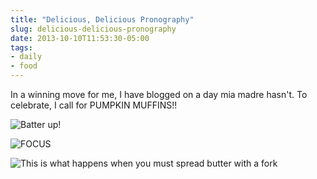 ```yaml
---
title: "Delicious, Delicious Pronography"
slug: delicious-delicious-pronography
date: 2013-10-10T11:53:30-05:00
tags:
- daily
- food
---
```

In a winning move for me, I have blogged on a day mia madre hasn't. To celebrate, I call for PUMPKIN MUFFINS!!

![](http://i.imgur.com/vTBWzmxh.jpg "Batter up!")

![](http://i.imgur.com/Nu8YTdjh.jpg "FOCUS")

![](http://i.imgur.com/iUD30xCh.jpg "This is what happens when you must spread butter with a fork")
